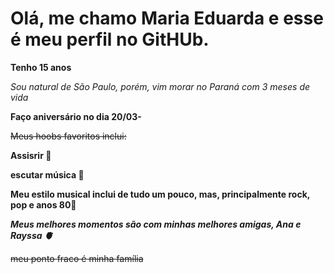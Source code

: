  # Olá, me chamo Maria Eduarda e esse é meu perfil no GitHUb.
 
 **Tenho 15 anos**
 
 _Sou natural de São Paulo, porém, vim morar no Paraná com 3 meses de vida_
 
 **Faço aniversário no dia 20/03-**
 
   ~~Meus hoobs favoritos inclui:~~
    
  **Assisrir 🎥**

  **escutar música 🎵**

**Meu estilo musical inclui de tudo um pouco, mas, principalmente rock, pop e anos 80🎼**

**_Meus melhores momentos são com minhas melhores amigas, Ana e Rayssa 🫀_**

  ~~meu ponto fraco é minha família~~
